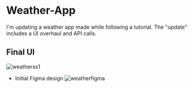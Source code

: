 # Weather-App
I'm updating a weather app made while following a tutorial. The "update" includes a UI overhaul and API calls.

## Final UI
![weatherss1](https://user-images.githubusercontent.com/119931873/235025483-4c115e68-d15a-4107-8a73-0dad246e4972.jpg)

- Initial Figma design
![weatherfigma](https://user-images.githubusercontent.com/119931873/234985839-746b7c08-eefd-409c-8139-daaa1eb18bb7.jpg)
